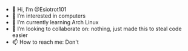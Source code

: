 - 👋 Hi, I’m @Esiotrot101
- 👀 I’m interested in computers
- 🌱 I’m currently learning Arch Linux
- 💞️ I’m looking to collaborate on: nothing, just made this to steal code easier
- 📫 How to reach me: Don't

<!---
Esiotrot101/Esiotrot101 is a ✨ special ✨ repository because its `README.md` (this file) appears on your GitHub profile.
You can click the Preview link to take a look at your changes.
--->
